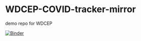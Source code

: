 # WDCEP-COVID-tracker-mirror
demo repo for WDCEP

[![Binder](https://mybinder.org/badge_logo.svg)](https://mybinder.org/v2/gh/NLTGit/WDCEP-COVID-tracker-mirror/HEAD?filepath=https%3A%2F%2Fgithub.com%2FNLTGit%2FWDCEP-COVID-tracker-mirror%2Fblob%2Fmain%2Ftracker%2Fnotebooks%2Ftracker_v2.ipynb)
